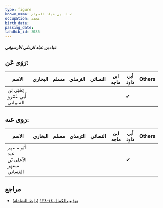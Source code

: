 ```yaml
---
type: figure
known_name: عباد بن عباد الخواص
occupation: محدث
birth_date:
passing_date:
tahdhib_id: 3085
---
```

##### عباد بن عباد الرملي الأرسوفي

## رَوَى عَن:
| الاسم                            | البخاري | مسلم | الترمذي | النسائي | ابن ماجه | أبي داود | Others |
| -------------------------------- | ------- | ---- | ------- | ------- | -------- | -------- | ------ |
| يَحْيَى بْن أَبي عَمْرو السيباني |         |      |         |         |          | ✔        |        |
## رَوَى عَنه:
| الاسم                                  | البخاري | مسلم | الترمذي | النسائي | ابن ماجه | أبي داود | Others |
| -------------------------------------- | ------- | ---- | ------- | ------- | -------- | -------- | ------ |
| أَبُو مسهر عبد الآعلى بْن مسهر الغساني |         |      |         |         |          | ✔        |        |
## مراجع
- [تهذيب الكمال ١٤-١٣٤](obsidian://open?vault=Tahdhib-al-Kamal&file=Figures/٣٠٨٥-عباد%20بن%20عباد%20الرملي%20الأرسوفي) ([رابط الشاملة](https://shamela.ws/book/3722/7062))